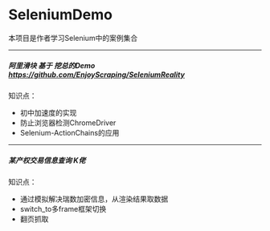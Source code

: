 # SeleniumDemo
本项目是作者学习Selenium中的案例集合

---
##### 阿里滑块 基于 挖总的Demo https://github.com/EnjoyScraping/SeleniumReality
知识点：
  - 初中加速度的实现
  - 防止浏览器检测ChromeDriver
  - Selenium-ActionChains的应用
---
##### 某产权交易信息查询 K佬
知识点：
  - 通过模拟解决瑞数加密信息，从渲染结果取数据
  - switch_to多frame框架切换
  - 翻页抓取
